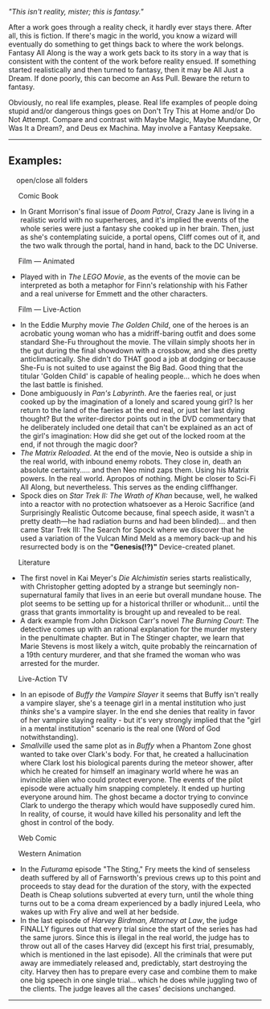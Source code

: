 _"This isn't reality, mister; this is fantasy."_

After a work goes through a reality check, it hardly ever stays there. After all, this is fiction. If there's magic in the world, you know a wizard will eventually do something to get things back to where the work belongs. Fantasy All Along is the way a work gets back to its story in a way that is consistent with the content of the work before reality ensued. If something started realistically and then turned to fantasy, then it may be All Just a Dream. If done poorly, this can become an Ass Pull. Beware the return to fantasy.

Obviously, no real life examples, please. Real life examples of people doing stupid and/or dangerous things goes on Don't Try This at Home and/or Do Not Attempt. Compare and contrast with Maybe Magic, Maybe Mundane, Or Was It a Dream?, and Deus ex Machina. May involve a Fantasy Keepsake.

___

## Examples:

    open/close all folders 

     Comic Book 

-   In Grant Morrison's final issue of _Doom Patrol_, Crazy Jane is living in a realistic world with no superheroes, and it's implied the events of the whole series were just a fantasy she cooked up in her brain. Then, just as she's contemplating suicide, a portal opens, Cliff comes out of it, and the two walk through the portal, hand in hand, back to the DC Universe.

     Film — Animated 

-   Played with in _The LEGO Movie_, as the events of the movie can be interpreted as both a metaphor for Finn's relationship with his Father and a real universe for Emmett and the other characters.

     Film — Live-Action 

-   In the Eddie Murphy movie _The Golden Child_, one of the heroes is an acrobatic young woman who has a midriff-baring outfit and does some standard She-Fu throughout the movie. The villain simply shoots her in the gut during the final showdown with a crossbow, and she dies pretty anticlimactically. She didn't do THAT good a job at dodging or because She-Fu is not suited to use against the Big Bad. Good thing that the titular 'Golden Child' is capable of healing people... which he does when the last battle is finished.
-   Done ambiguously in _Pan's Labyrinth_. Are the faeries real, or just cooked up by the imagination of a lonely and scared young girl? Is her return to the land of the faeries at the end real, or just her last dying thought? But the writer-director points out in the DVD commentary that he deliberately included one detail that can't be explained as an act of the girl's imagination: How did she get out of the locked room at the end, if not through the magic door?
-   _The Matrix Reloaded_. At the end of the movie, Neo is outside a ship in the real world, with inbound enemy robots. They close in, death an absolute certainty..... and then Neo mind zaps them. Using his Matrix powers. In the real world. Apropos of nothing. Might be closer to Sci-Fi All Along, but nevertheless. This serves as the ending cliffhanger.
-   Spock dies on _Star Trek II: The Wrath of Khan_ because, well, he walked into a reactor with no protection whatsoever as a Heroic Sacrifice (and Surprisingly Realistic Outcome because, final speech aside, it wasn't a pretty death—he had radiation burns and had been blinded)... and then came Star Trek III: The Search for Spock where we discover that he used a variation of the Vulcan Mind Meld as a memory back-up and his resurrected body is on the **"Genesis(!?)"** Device-created planet.

     Literature 

-   The first novel in Kai Meyer's _Die Alchimistin_ series starts realistically, with Christopher getting adopted by a strange but seemingly non-supernatural family that lives in an eerie but overall mundane house. The plot seems to be setting up for a historical thriller or whodunit... until the grass that grants immortality is brought up and revealed to be real.
-   A dark example from John Dickson Carr's novel _The Burning Court_: The detective comes up with an rational explanation for the murder mystery in the penultimate chapter. But in The Stinger chapter, we learn that Marie Stevens is most likely a witch, quite probably the reincarnation of a 19th century murderer, and that she framed the woman who was arrested for the murder.

     Live-Action TV 

-   In an episode of _Buffy the Vampire Slayer_ it seems that Buffy isn't really a vampire slayer, she's a teenage girl in a mental institution who just _thinks_ she's a vampire slayer. In the end she denies that reality in favor of her vampire slaying reality - but it's very strongly implied that the "girl in a mental institution" scenario is the real one (Word of God notwithstanding).
-   _Smallville_ used the same plot as in _Buffy_ when a Phantom Zone ghost wanted to take over Clark's body. For that, he created a hallucination where Clark lost his biological parents during the meteor shower, after which he created for himself an imaginary world where he was an invincible alien who could protect everyone. The events of the pilot episode were actually him snapping completely. It ended up hurting everyone around him. The ghost became a doctor trying to convince Clark to undergo the therapy which would have supposedly cured him. In reality, of course, it would have killed his personality and left the ghost in control of the body.

     Web Comic 

     Western Animation 

-   In the _Futurama_ episode "The Sting," Fry meets the kind of senseless death suffered by all of Farnsworth's previous crews up to this point and proceeds to stay dead for the duration of the story, with the expected Death is Cheap solutions subverted at every turn, until the whole thing turns out to be a coma dream experienced by a badly injured Leela, who wakes up with Fry alive and well at her bedside.
-   In the last episode of _Harvey Birdman, Attorney at Law_, the judge FINALLY figures out that every trial since the start of the series has had the same jurors. Since this is illegal in the real world, the judge has to throw out all of the cases Harvey did (except his first trial, presumably, which is mentioned in the last episode). All the criminals that were put away are immediately released and, predictably, start destroying the city. Harvey then has to prepare every case and combine them to make one big speech in one single trial... which he does while juggling two of the clients. The judge leaves all the cases' decisions unchanged.

___